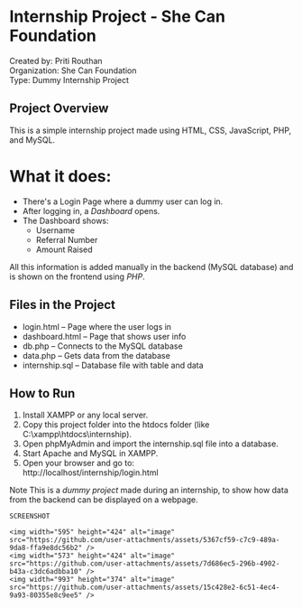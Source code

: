 # Internship Project - She Can Foundation

Created by: Priti Routhan  
Organization: She Can Foundation  
Type: Dummy Internship Project  

## Project Overview

This is a simple internship project made using HTML, CSS, JavaScript, PHP, and MySQL.

# What it does:
- There's a Login Page where a dummy user can log in.
- After logging in, a *Dashboard* opens.
- The Dashboard shows:
  - Username
  - Referral Number
  - Amount Raised

All this information is added manually in the backend (MySQL database) and is shown on the frontend using *PHP*.

##  Files in the Project

- login.html – Page where the user logs in  
- dashboard.html – Page that shows user info  
- db.php – Connects to the MySQL database  
- data.php – Gets data from the database  
- internship.sql – Database file with table and data  

##  How to Run

1. Install XAMPP or any local server.
2. Copy this project folder into the htdocs folder (like C:\xampp\htdocs\internship).
3. Open phpMyAdmin and import the internship.sql file into a database.
4. Start Apache and MySQL in XAMPP.
5. Open your browser and go to:  
   http://localhost/internship/login.html

  Note
This is a *dummy project* made during an internship, to show how data from the backend can be displayed on a webpage.


    SCREENSHOT

    <img width="595" height="424" alt="image" src="https://github.com/user-attachments/assets/5367cf59-c7c9-489a-9da8-ffa9e8dc56b2" />
    <img width="573" height="424" alt="image" src="https://github.com/user-attachments/assets/7d686ec5-296b-4902-b43a-c3dc6adbba10" />
    <img width="993" height="374" alt="image" src="https://github.com/user-attachments/assets/15c428e2-6c51-4ec4-9a93-80355e8c9ee5" />


